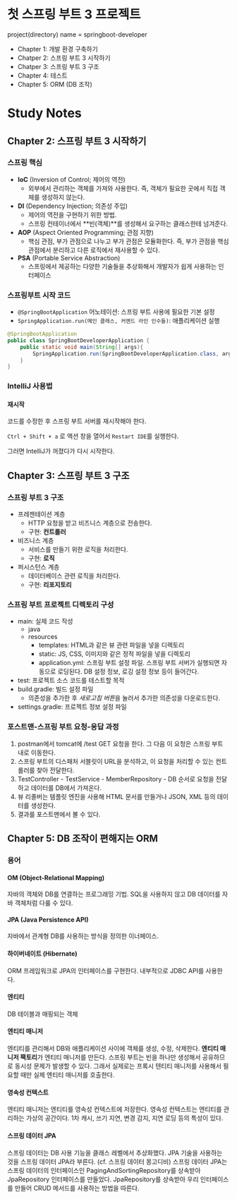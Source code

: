 # 첫 스프링 부트 3 프로젝트
project(directory) name = springboot-developer

* Chapter 1: 개발 환경 구축하기
* Chatper 2: 스프링 부트 3 시작하기
* Chatper 3: 스프링 부트 3 구조
* Chapter 4: 테스트
* Chapter 5: ORM (DB 조작)

# Study Notes

## Chapter 2: 스프링 부트 3 시작하기

### 스프링 핵심

* **IoC** (Inversion of Control; 제어의 역전)
    * 외부에서 관리하는 객체를 가져와 사용한다. 즉, 객체가 필요한 곳에서 직접 객체를 생성하지 않는다.
* **DI** (Dependency Injection; 의존성 주입)
    * 제어의 역전을 구현하기 위한 방법.
    * 스프링 컨테이너에서 **빈(객체)**를 생성해서 요구하는 클래스한테 넘겨준다.
* **AOP** (Aspect Oriented Programming; 관점 지향)
    * 핵심 관점, 부가 관점으로 나누고 부가 관점은 모듈화한다. 즉, 부가 관점을 핵심 관점에서 분리하고 다른 로직에서 재사용할 수 있다.
* **PSA** (Portable Service Abstraction)
    * 스프링에서 제공하는 다양한 기술들을 추상화해서 개발자가 쉽게 사용하는 인터페이스

### 스프링부트 시작 코드

* `@SpringBootApplication` 어노테이션: 스프링 부트 사용에 필요한 기본 설정
* `SpringApplication.run(메인 클래스, 커멘드 라인 인수들)`: 애플리케이션 실행

```java
@SpringBootApplication
public class SpringBootDeveloperApplication {
    public static void main(String[] args){
        SpringApplication.run(SpringBootDeveloperApplication.class, args);
    }
}
```

### IntelliJ 사용법

#### 재시작

코드를 수정한 후 스프링 부트 서버를 재시작해야 한다.

`Ctrl + Shift + a` 로 액션 창을 열어서
`Restart IDE`를 실행한다.

그러면 IntelliJ가 꺼졌다가 다시 시작한다.

## Chapter 3: 스프링 부트 3 구조

### 스프링 부트 3 구조

* 프레젠테이션 계층
    * HTTP 요청을 받고 비즈니스 계층으로 전송한다.
    * 구현: **컨트롤러**
* 비즈니스 계층
    * 서비스를 만들기 위한 로직을 처리한다.
    * 구현: **로직**
* 퍼시스턴스 계층
    * 데이터베이스 관련 로직을 처리한다.
    * 구현: **리포지토리**

### 스프링 부트 프로젝트 디렉토리 구성

* main: 실제 코드 작성
    * java
    * resources
        * templates: HTML과 같은 뷰 관련 파일을 넣을 디렉토리
        * static: JS, CSS, 이미지와 같은 정적 파일을 넣을 디렉토리
        * application.yml: 스프링 부트 설정 파일. 스프링 부트 서버가 실행되면 자동으로 로딩된다. DB 설정 정보, 로깅 설정 정보 등이 들어간다.
* test: 프로젝트 소스 코드를 테스트할 목적
* build.gradle: 빌드 설정 파일
    * 의존성을 추가한 후 *새로고침 버튼*을 눌러서 추가한 의존성을 다운로드한다.
* settings.gradle: 프로젝트 정보 설정 파일

### 포스트맨-스프링 부트 요청-응답 과정

1. postman에서 tomcat에 /test GET 요청을 한다. 그 다음 이 요청은 스프링 부트 내로 이동한다.
2. 스프링 부트의 디스패처 서블릿이 URL을 분석하고, 이 요청을 처리할 수 있는 컨트롤러를 찾아 전달한다.
3. TestController - TestService - MemberRepository - DB 순서로 요청을 전달하고 데이터를 DB에서 가져온다.
4. 뷰 리졸버는 템플릿 엔진을 사용해 HTML 문서를 만들거나 JSON, XML 등의 데이터를 생성한다.
5. 결과를 포스트맨에서 볼 수 있다.

## Chapter 5: DB 조작이 편해지는 ORM

### 용어

#### OM (Object-Relational Mapping)

자바의 객체와 DB를 연결하는 프로그래밍 기법. SQL을 사용하지 않고 DB 데이터를 자바 객체처럼 다룰 수 있다.

#### JPA (Java Persistence API)

자바에서 관계형 DB를 사용하는 방식을 정의한 이너페이스.

#### 하이버네이트 (Hibernate)

ORM 프레임워크로 JPA의 인터페이스를 구현한다. 내부적으로 JDBC API를 사용한다.

#### 엔티티

DB 테이블과 매핑되는 객체

#### 엔티티 매니저

엔티티를 관리해서 DB와 애플리케이션 사이에 객체를 생성, 수정, 삭제한다. **엔티티 매니저 팩토리**가 엔티티 매니저를 만든다.
스프링 부트는 빈을 하나만 생성해서 공유하므로 동시성 문제가 발생할 수 있다. 그래서 실제로는 프록시 텐티티 매니저를 사용해서 필요할 때만 실제 엔티티 매니저를 호출한다.

#### 영속성 컨텍스트

엔티티 매니저는 엔티티를 영속성 컨텍스트에 저장한다. 영속성 컨텍스트는 엔티티를 관리하는 가상의 공간이다.
1차 캐시, 쓰기 지연, 변경 감지, 지연 로딩 등의 특성이 있다.

#### 스프링 데이터 JPA

스프링 데이터는 DB 사용 기능을 클래스 레벨에서 추상화했다. JPA 기술을 사용하는 것을 스프링 데이터 JPA라 부른다. (cf. 스프링 데이터 몽고디비)
스프링 데이터 JPA는 스프링 데이터의 인터페이스인 PagingAndSortingRepository를 상속받아 JpaRepository 인터페이스를 만들었다. JpaRepository를 상속받아 우리 인터페이스를 만들어 CRUD 메서드를 사용하는 방법을 따른다.

